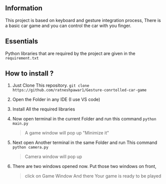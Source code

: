## Information
This project is based on keyboard and gesture integration process,
There is a basic car game and you can control the car with you finger.

## Essentials
Python libraries that are required by the project are given in the 
`requirement.txt`

## How to install ?
1. Just Clone This repository.
    `git clone https://github.com/ratneshpawar1/Gesture-conrtolled-car-game`
   
2. Open the Folder in any IDE (I use VS code)

3. Install All the required libraries 

4. Now open  terminal in  the current Folder and run this command
    `python main.py`
    >A game window will pop up  "Minimize it"
   
5. Next open Another terminal in the same Folder and run This command
    `python camera.py`
    >Camera window will pop up
   

   
6. There are two windows opened now. Put those two windows on front, 
    >click on Game Window
    > And there Your game is ready to be played
